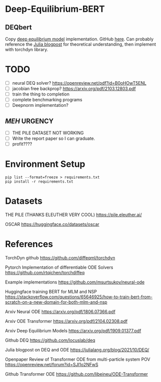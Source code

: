 # Deep-Equilibrium-BERT

## DEQbert

Copy [deep equilibrium model](https://arxiv.org/pdf/1909.01377.pdf) implementation. GitHub [here](https://github.com/locuslab/deq). Can probably reference the [Julia blogpost](https://julialang.org/blog/2021/10/DEQ/) for theoretical understanding, then implement with torchdyn library.

# TODO
- [ ] neural DEQ solver? https://openreview.net/pdf?id=B0oHOwT5ENL
- [ ] jacobian free backprop? https://arxiv.org/pdf/2103.12803.pdf
- [ ] train the thing to completion
- [ ] complete benchmarking programs
- [ ] Deepnorm implementation?

## _MEH_ URGENCY
- [ ] THE PILE DATASET NOT WORKING
- [ ] Write the report paper so I can graduate.
- [ ] profit????

# Environment Setup
```
pip list --format=freeze > requirements.txt
pip install -r requirements.txt
```

# Datasets

THE PILE (THANKS ELEUTHER VERY COOL) https://pile.eleuther.ai/

OSCAR https://huggingface.co/datasets/oscar

# References

TorchDyn github https://github.com/diffeqml/torchdyn

Pytorch Implementation of differentiable ODE Solvers https://github.com/rtqichen/torchdiffeq

Example implementations https://github.com/msurtsukov/neural-ode

Huggingface training BERT for MLM and NSP https://stackoverflow.com/questions/65646925/how-to-train-bert-from-scratch-on-a-new-domain-for-both-mlm-and-nsp

Arxiv Neural ODE https://arxiv.org/pdf/1806.07366.pdf

Arxiv ODE Transformer https://arxiv.org/pdf/2104.02308.pdf

Arxiv Deep Equilibrium Models https://arxiv.org/pdf/1909.01377.pdf

Github DEQ https://github.com/locuslab/deq

Julia blogpost on DEQ and ODE https://julialang.org/blog/2021/10/DEQ/

Openpaper Review of Transformer ODE from multi-particle system POV https://openreview.net/forum?id=SJl1o2NFwS

Github Transformer ODE https://github.com/libeineu/ODE-Transformer
